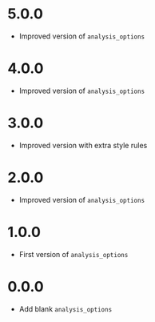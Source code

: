 # 5.0.0

- Improved version of `analysis_options`

# 4.0.0

- Improved version of `analysis_options` 

# 3.0.0

- Improved version with extra style rules

# 2.0.0

- Improved version of `analysis_options`

# 1.0.0

- First version of `analysis_options`

# 0.0.0

- Add blank `analysis_options`
